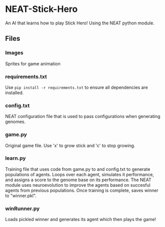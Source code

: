 # NEAT-Stick-Hero
An AI that learns how to play Stick Hero! Using the NEAT python module.

## Files
### Images
Sprites for game animation
### requirements.txt
Use ```pip install -r requirements.txt``` to ensure all dependencies are installed.
### config.txt
NEAT configuration file that is used to pass configurations when generating genomes.
### game.py
Original game file. Use 'x' to grow stick and 'c' to stop growing.
### learn.py
Training file that uses code from game.py to and config.txt to generate populations of agents. Loops over each agent, simulates it performance, and assigns a score to the genome base on its performance. The NEAT module uses neuroevolution to improve the agents based on succesful agents from previous populations. Once training is complete, saves winner to "winner.pkl". 
### winRunner.py
Loads pickled winner and generates its agent which then plays the game!

